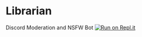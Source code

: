 # Librarian
Discord Moderation and NSFW Bot
[![Run on Repl.it](https://repl.it/badge/github/Noah21n/Librarian)](https://repl.it/github/Noah21n/Librarian)
